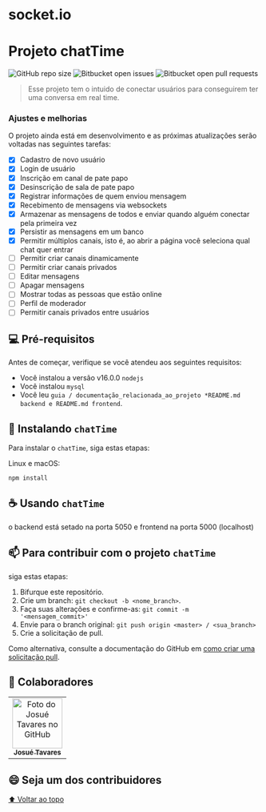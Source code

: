 # socket.io


# Projeto chatTime

<!---Esses são exemplos. Veja https://shields.io para outras pessoas ou para personalizar este conjunto de escudos. Você pode querer incluir dependências, status do projeto e informações de licença aqui--->

![GitHub repo size](https://img.shields.io/github/repo-size/iuricode/README-template?style=for-the-badge)
![Bitbucket open issues](https://img.shields.io/bitbucket/issues/iuricode/README-template?style=for-the-badge)
![Bitbucket open pull requests](https://img.shields.io/bitbucket/pr-raw/iuricode/README-template?style=for-the-badge)

> Esse projeto tem o intuido de conectar usuários para conseguirem ter uma conversa em real time.

### Ajustes e melhorias

O projeto ainda está em desenvolvimento e as próximas atualizações serão voltadas nas seguintes tarefas:

- [x] Cadastro de novo usuário
- [x] Login de usuário
- [x] Inscrição em canal de pate papo
- [x] Desinscrição de sala de pate papo
- [x] Registrar informações de quem enviou mensagem
- [x] Recebimento de mensagens via websockets
- [x] Armazenar as mensagens de todos e enviar quando alguém conectar pela primeira vez
- [x] Persistir as mensagens em um banco
- [x] Permitir múltiplos canais, isto é, ao abrir a página você seleciona qual chat quer entrar
- [ ] Permitir criar canais dinamicamente
- [ ] Permitir criar canais privados
- [ ] Editar mensagens
- [ ] Apagar mensagens
- [ ] Mostrar todas as pessoas que estão online
- [ ] Perfil de moderador
- [ ] Permitir canais privados entre usuários

## 💻 Pré-requisitos

Antes de começar, verifique se você atendeu aos seguintes requisitos:
<!---Estes são apenas requisitos de exemplo. Adicionar, duplicar ou remover conforme necessário--->
* Você instalou a versão v16.0.0 `nodejs`
* Você instalou `mysql`
* Você leu `guia / documentação_relacionada_ao_projeto *README.md backend e README.md frontend`.

## 🚀 Instalando `chatTime`

Para instalar o `chatTime`, siga estas etapas:

Linux e macOS:
```
npm install
```

## ☕ Usando `chatTime`


o backend está setado na porta 5050 e frontend na porta 5000 (localhost)


## 📫  Para contribuir com o projeto `chatTime`
<!---Se o seu README for longo ou se você tiver algum processo ou etapas específicas que deseja que os contribuidores sigam, considere a criação de um arquivo CONTRIBUTING.md separado--->
siga estas etapas:

1. Bifurque este repositório.
2. Crie um branch: `git checkout -b <nome_branch>`.
3. Faça suas alterações e confirme-as: `git commit -m '<mensagem_commit>'`
4. Envie para o branch original: `git push origin <master> / <sua_branch>`
5. Crie a solicitação de pull.

Como alternativa, consulte a documentação do GitHub em [como criar uma solicitação pull](https://help.github.com/en/github/collaborating-with-issues-and-pull-requests/creating-a-pull-request).

## 🤝 Colaboradores


<table>
  <tr>
    <td align="center">
      <a href="#">
        <img src="https://avatars.githubusercontent.com/u/69441257?v=4" width="100px;" alt="Foto do Josué Tavares no GitHub"/><br>
        <sub>
          <b>Josué Tavares</b>
        </sub>
      </a>
    </td>
    </td>

</table>


## 😄 Seja um dos contribuidores<br>


[⬆ Voltar ao topo](#Projeto-chatTime)<br>

